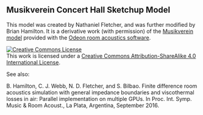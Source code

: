 <!-- SPDX-License-Identifier: CC-BY-SA-4.0 -->
<!-- SPDX-FileCopyrightText: 2021 Brian Hamilton -->

## Musikverein Concert Hall Sketchup Model

This model was created by Nathaniel Fletcher, and was further modified by Brian Hamilton.  It is a derivative work (with permission) of the [Musikverein model](https://odeon.dk/mozart-wien-musikverein/) provided with the [Odeon room acoustics software](https://odeon.dk).

   <a rel="license" href="http://creativecommons.org/licenses/by-sa/4.0/"><img alt="Creative Commons License" style="border-width:0" src="https://i.creativecommons.org/l/by-sa/4.0/88x31.png" /></a><br
/>This work is licensed under a <a rel="license" href="http://creativecommons.org/licenses/by-sa/4.0/">Creative Commons Attribution-ShareAlike 4.0 International License</a>.

See also:

B. Hamilton, C. J. Webb, N. D. Fletcher, and S. Bilbao. Finite difference room acoustics simulation with
general impedance boundaries and viscothermal losses in air: Parallel implementation on multiple
GPUs. In Proc. Int. Symp. Music & Room Acoust., La Plata, Argentina, September 2016.

